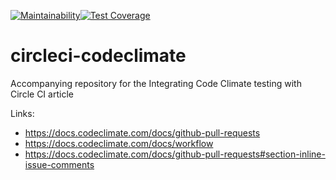 [![Maintainability](https://api.codeclimate.com/v1/badges/08ca1fe2a799848c3f81/maintainability)](https://codeclimate.com/github/emabishi/circleci-codeclimate/maintainability)[![Test Coverage](https://api.codeclimate.com/v1/badges/08ca1fe2a799848c3f81/test_coverage)](https://codeclimate.com/github/emabishi/circleci-codeclimate/test_coverage)


# circleci-codeclimate
Accompanying repository for the Integrating Code Climate testing with Circle CI article


Links:
- https://docs.codeclimate.com/docs/github-pull-requests
- https://docs.codeclimate.com/docs/workflow
- https://docs.codeclimate.com/docs/github-pull-requests#section-inline-issue-comments
